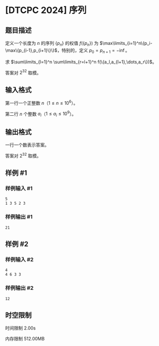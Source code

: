 # [DTCPC 2024] 序列

## 题目描述

定义一个长度为 $n$ 的序列 $\{p_n\}$ 的权值 $f(\{p_n\})$ 为 $\max\limits_{i=1}^n\{p_i-\max\{p_{i-1},p_{i+1}\}\}$，特别的，定义 $p_0=p_{n+1}=-\inf$。

求 $\sum\limits_{l=1}^n \sum\limits_{r=l+1}^n f(\{a_l,a_{l+1},\dots,a_r\})$。

答案对 $2^{32}$ 取模。

## 输入格式

第一行一个正整数 $n$（$1 \le n \le 10^6$）。

第二行 $n$ 个整数 $a_i$（$1 \le a_i \le 10^9$）。

## 输出格式

一行一个数表示答案。

答案对 $2^{32}$ 取模。

## 样例 #1

### 样例输入 #1

```
5
1 3 5 2 3
```

### 样例输出 #1

```
21
```

## 样例 #2

### 样例输入 #2

```
4
4 6 3 3
```

### 样例输出 #2

```
12
```

## 时空限制



时间限制
2.00s

内存限制
512.00MB